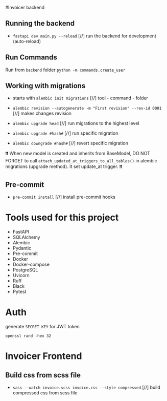 #Invoicer backend

## Running the backend
- `fastapi dev main.py --reload` [//] run the backend for development (auto-reload)

## Run Commands
Run from `backend` folder
``` python -m commands.create_user ```

## Working with migrations
- starts with `alembic init migrations` [//] tool - command - folder

- `alembic revision --autogenerate -m "First revision" --rev-id 0001` [//] makes changes revision
- `alembic upgrade head` [//] run migrations to the highest level
- `alembic upgrade #hash#` [//] run specific migration
- `alembic downgrade #hash#` [//] revert specific migration

❗❗ When new model is created and inherits from BaseModel, DO NOT FORGET to call `attach_updated_at_triggers_to_all_tables()` in alembic migrations (upgrade method). It set update_at trigger. ❗❗

## Pre-commit
- `pre-commit install` [//] install pre-commit hooks

# Tools used for this project
- FastAPI
- SQLAlchemy
- Alembic
- Pydantic
- Pre-commit
- Docker
- Docker-compose
- PostgreSQL
- Uvicorn
- Ruff
- Black
- Pytest

# Auth
generate `SECRET_KEY` for JWT token
```
openssl rand -hex 32
```

# Invoicer Frontend

## Build css from scss file
- `sass --watch invoice.scss invoice.css --style compressed` [//] build compressed css from scss file
